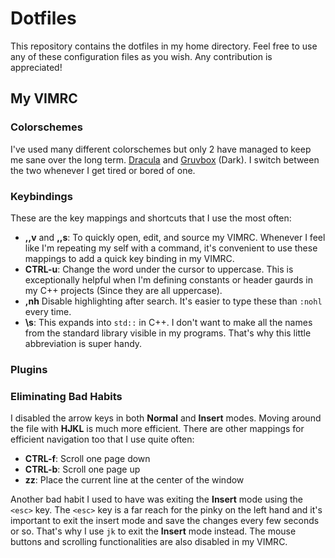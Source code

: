 # Dotfiles

This repository contains the dotfiles in my home directory. Feel free to use any of these configuration files as you wish. Any contribution is appreciated!

## My VIMRC

### Colorschemes

I've used many different colorschemes but only 2 have managed to keep me sane over the long term. [Dracula](https://github.com/dracula/vim) and [Gruvbox](https://github.com/morhetz/gruvbox) (Dark). I switch between the two whenever I get tired or bored of one.

### Keybindings

These are the key mappings and shortcuts that I use the most often:

* **,,v** and **,,s**: To quickly open, edit, and source my VIMRC. Whenever I feel like I'm repeating my self with a command, it's convenient to use these mappings to add a quick key binding in my VIMRC.
* **CTRL-u**: Change the word under the cursor to uppercase. This is exceptionally helpful when I'm defining constants or header gaurds in my C++ projects (Since they are all uppercase).
* **,nh** Disable highlighting after search. It's easier to type these than `:nohl` every time.
* **\s**: This expands into `std::` in C++. I don't want to make all the names from the standard library visible in my programs. That's why this little abbreviation is super handy. 

### Plugins

### Eliminating Bad Habits

I disabled the arrow keys in both **Normal** and **Insert** modes. Moving around the file with **HJKL** is much more efficient. There are other mappings for efficient navigation too that I use quite often:

* **CTRL-f**: Scroll one page down
* **CTRL-b**: Scroll one page up
* **zz**: Place the current line at the center of the window

Another bad habit I used to have was exiting the **Insert** mode using the `<esc>` key. The `<esc>` key is a far reach for the pinky on the left hand and it's important to exit the insert mode and save the changes every few seconds or so. That's why I use `jk` to exit the **Insert** mode instead. The mouse buttons and scrolling functionalities are also disabled in my VIMRC.

